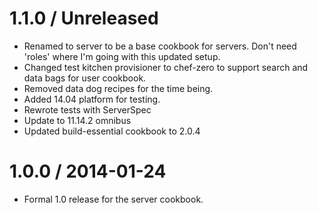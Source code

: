 # 1.1.0 / Unreleased

* Renamed to server to be a base cookbook for servers. Don't need 'roles' where
  I'm going with this updated setup.
* Changed test kitchen provisioner to chef-zero to support search and data
  bags for user cookbook.
* Removed data dog recipes for the time being.
* Added 14.04 platform for testing.
* Rewrote tests with ServerSpec
* Update to 11.14.2 omnibus
* Updated build-essential cookbook to 2.0.4

# 1.0.0 / 2014-01-24

* Formal 1.0 release for the server cookbook.
